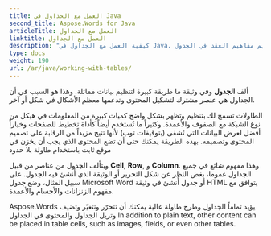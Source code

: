 ```yaml
---
title: العمل مع الجداول في Java
second_title: Aspose.Words for Java
articleTitle: العمل مع الجداول
linktitle: العمل مع الجداول
description: "كيفية العمل مع الجداول في Java. تقديم مفاهيم العقد في الجدول Aspose.Words for Java."
type: docs
weight: 190
url: /ar/java/working-with-tables/
---
```


ألف **الجدول** وفي وثيقة ما طريقة كبيرة لتنظيم بيانات مماثلة. وهذا هو السبب في أن الجداول هي عنصر مشترك لتشكيل المحتوى وتدعمها معظم الأشكال في شكل أو آخر.

الطاولات تسمح لك بتنظيم وتظهر بشكل واضح كميات كبيرة من المعلومات في هيكل من نوع الشبكة مع الصفوف والأعمدة. وكثيراً ما تُستخدم أيضاً كأداة تخطيط للصفحات وخياراً أفضل لعرض البيانات التي تُشفى (بتوقيفات توب) لأنها تتيح مزيداً من الرقابة على تصميم المحتوى وتصميمه. بهذه الطريقة يمكنك حتى أن تضع المحتوى الذي يجب أن يخزن في موقع ثابت باستخدام طاولة بلا حدود

ويتألف الجدول من عناصر من قبيل **Cell**, **Row**, و **Column**. وهذا مفهوم شائع في جميع الجداول عموما، بغض النظر عن شكل التحرير أو الوثيقة الذي أُنشئ فيه الجدول. على سبيل المثال، وضع جدول Microsoft Word أو جدول أُنشئ في وثيقة HTML يتوافق مع مفهوم الزنزانات والأجسام والأعمدة.

Aspose.Words يؤيد تماماً الجداول وطرح طاولة عالية يمكنك أن تتحرّر وتتغيّر وتضيف وتزيل الجداول والمحتوى في الجداول In addition to plain text, other content can be placed in table cells, such as images, fields, or even other tables.
